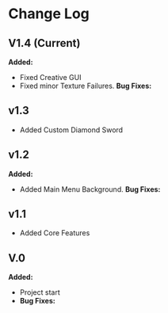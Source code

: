# Change Log

## V1.4 (Current)
**Added:**
- Fixed Creative GUI
- Fixed minor Texture Failures.
**Bug Fixes:**
## v1.3
- Added Custom Diamond Sword

## v1.2
**Added:**
- Added Main Menu Background.
**Bug Fixes:**

## v1.1
- Added Core Features
## V.0
**Added:**
- Project start
- **Bug Fixes:**
